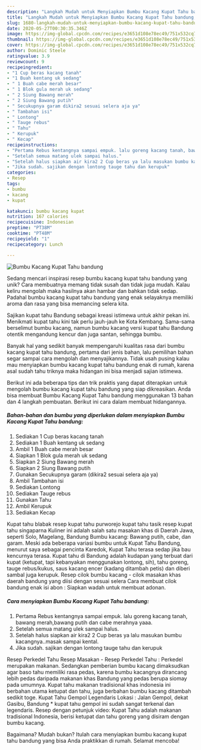 ```yaml
---
description: "Langkah Mudah untuk Menyiapkan Bumbu Kacang Kupat Tahu bandung, Lezat"
title: "Langkah Mudah untuk Menyiapkan Bumbu Kacang Kupat Tahu bandung, Lezat"
slug: 1680-langkah-mudah-untuk-menyiapkan-bumbu-kacang-kupat-tahu-bandung-lezat
date: 2020-05-27T00:30:35.346Z
image: https://img-global.cpcdn.com/recipes/e3651d108e78ec49/751x532cq70/bumbu-kacang-kupat-tahu-bandung-foto-resep-utama.jpg
thumbnail: https://img-global.cpcdn.com/recipes/e3651d108e78ec49/751x532cq70/bumbu-kacang-kupat-tahu-bandung-foto-resep-utama.jpg
cover: https://img-global.cpcdn.com/recipes/e3651d108e78ec49/751x532cq70/bumbu-kacang-kupat-tahu-bandung-foto-resep-utama.jpg
author: Dominic Steele
ratingvalue: 3.9
reviewcount: 9
recipeingredient:
- "1 Cup beras kacang tanah"
- "1 Buah kentang uk sedang"
- " 1 Buah cabe merah besar"
- " 1 Blok gula merah uk sedang"
- " 2 Siung Bawang merah"
- " 2 Siung Bawang putih"
- " Secukupnya garam dikira2 sesuai selera aja ya"
- " Tambahan isi"
- " Lontong"
- " Tauge rebus"
- " Tahu"
- " Kerupuk"
- " Kecap"
recipeinstructions:
- "Pertama Rebus kentangnya sampai empuk. lalu goreng kacang tanah, bawang merah,bawang putih dan cabe merahnya yaaa."
- "Setelah semua matang ulek sampai halus."
- "Setelah halus siapkan air kira2 2 Cup beras ya lalu masukan bumbu kacangnya..masak sampai kental."
- "Jika sudah. sajikan dengan lontong tauge tahu dan kerupuk"
categories:
- Resep
tags:
- bumbu
- kacang
- kupat

katakunci: bumbu kacang kupat 
nutrition: 167 calories
recipecuisine: Indonesian
preptime: "PT38M"
cooktime: "PT48M"
recipeyield: "1"
recipecategory: Lunch

---
```



![Bumbu Kacang Kupat Tahu bandung](https://img-global.cpcdn.com/recipes/e3651d108e78ec49/751x532cq70/bumbu-kacang-kupat-tahu-bandung-foto-resep-utama.jpg)

Sedang mencari inspirasi resep bumbu kacang kupat tahu bandung yang unik? Cara membuatnya memang tidak susah dan tidak juga mudah. Kalau keliru mengolah maka hasilnya akan hambar dan bahkan tidak sedap. Padahal bumbu kacang kupat tahu bandung yang enak selayaknya memiliki aroma dan rasa yang bisa memancing selera kita.

Sajikan kupat tahu Bandung sebagai kreasi istimewa untuk akhir pekan ini. Menikmati kupat tahu kini tak perlu jauh-jauh ke Kota Kembang. Sama-sama berselimut bumbu kacang, namun bumbu kacang versi kupat tahu Bandung otentik mengandung kencur dan juga santan, sehingga bumbu.

Banyak hal yang sedikit banyak mempengaruhi kualitas rasa dari bumbu kacang kupat tahu bandung, pertama dari jenis bahan, lalu pemilihan bahan segar sampai cara mengolah dan menyajikannya. Tidak usah pusing kalau mau menyiapkan bumbu kacang kupat tahu bandung enak di rumah, karena asal sudah tahu triknya maka hidangan ini bisa menjadi sajian istimewa.


Berikut ini ada beberapa tips dan trik praktis yang dapat diterapkan untuk mengolah bumbu kacang kupat tahu bandung yang siap dikreasikan. Anda bisa membuat Bumbu Kacang Kupat Tahu bandung menggunakan 13 bahan dan 4 langkah pembuatan. Berikut ini cara dalam membuat hidangannya.

<!--inarticleads1-->

##### Bahan-bahan dan bumbu yang diperlukan dalam menyiapkan Bumbu Kacang Kupat Tahu bandung:

1. Sediakan 1 Cup beras kacang tanah
1. Sediakan 1 Buah kentang uk sedang
1. Ambil  1 Buah cabe merah besar
1. Siapkan  1 Blok gula merah uk sedang
1. Siapkan  2 Siung Bawang merah
1. Siapkan  2 Siung Bawang putih
1. Gunakan  Secukupnya garam (dikira2 sesuai selera aja ya)
1. Ambil  Tambahan isi
1. Sediakan  Lontong
1. Sediakan  Tauge rebus
1. Gunakan  Tahu
1. Ambil  Kerupuk
1. Sediakan  Kecap


Kupat tahu blabak resep kupat tahu purworejo kupat tahu tasik resep kupat tahu singaparna Kuliner ini adalah salah satu masakan khas di Daerah Jawa, seperti Solo, Magelang, Bandung Bumbu kacang: Bawang putih, cabe, dan garam. Meski ada beberapa variasi bumbu untuk Kupat Tahu Bandung, menurut saya sebagai pencinta Karedok, Kupat Tahu terasa sedap jika bau kencurnya terasa. Kupat tahu di Bandung adalah kudapan yang terbuat dari kupat (ketupat, tapi kebanyakan menggunakan lontong, sih), tahu goreng, tauge rebus/kukus, saus kacang encer (kadang ditambah petis) dan diberi sambal juga kerupuk. Resep cilok bumbu kacang - cilok masakan khas daerah bandung yang diisi dengan sesuai selera Cara membuat cilok bandung enak isi abon : Siapkan wadah untuk membuat adonan. 

<!--inarticleads2-->

##### Cara menyiapkan Bumbu Kacang Kupat Tahu bandung:

1. Pertama Rebus kentangnya sampai empuk. lalu goreng kacang tanah, bawang merah,bawang putih dan cabe merahnya yaaa.
1. Setelah semua matang ulek sampai halus.
1. Setelah halus siapkan air kira2 2 Cup beras ya lalu masukan bumbu kacangnya..masak sampai kental.
1. Jika sudah. sajikan dengan lontong tauge tahu dan kerupuk


Resep Perkedel Tahu Resep Masakan - Resep Perkedel Tahu : Perkedel merupakan makanan. Sedangkan pemberian bumbu kacang dimaksudkan agar baso tahu memiliki rasa pedas, karena bumbu kacangnya dirancang lebih pedas daripada makanan khas Bandung yang pedas berupa siomay pada umumnya. Kupat tahu makanan tradisional khas indonesia ini berbahan utama ketupat dan tahu, juga berbahan bumbu kacang ditambah sedikit toge. Kupat Tahu Gempol Legendaris Lokasi : Jalan Gempol, dekat Gasibu, Bandung * kupat tahu gempol ini sudah sangat terkenal dan legendaris. Resep dengan petunjuk video: Kupat Tahu adalah makanan tradisional Indonesia, berisi ketupat dan tahu goreng yang disiram dengan bumbu kacang. 

Bagaimana? Mudah bukan? Itulah cara menyiapkan bumbu kacang kupat tahu bandung yang bisa Anda praktikkan di rumah. Selamat mencoba!
